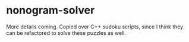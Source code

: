 # nonogram-solver

More details coming. Copied over C++ sudoku scripts, since I think they can be refactored to solve these puzzles as well.
